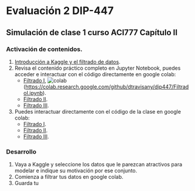 # Evaluación 2 DIP-447

## Simulación de clase 1 curso ACI777 Capítulo II

### Activación de contenidos.

1. [Introducción a Kaggle y el filtrado de datos](Introduccion.ipynb).
2. Revisa el contenido práctico completo en Jupyter Notebook, puedes acceder e interactuar con el código directamente en google colab:
     - [Filtrado I](FiltradoI.ipynb), ![colab](https://colab.research.google.com/assets/colab-badge.svg)(https://colab.research.google.com/github/dtravisany/dip447/FiltradoI.ipynb).
     - [Filtrado II](FiltradoII.ipynb).
     - [Filtrado III](FiltradoIII.ipynb).
3. Puedes interactuar directamente con el código de la clase en google colab:
     - [Filtrado I](FiltradoI.ipynb).
     - [Filtrado II](FiltradoII.ipynb).
     - [Filtrado III](FiltradoIII.ipynb).
  
### Desarrollo
1. Vaya a Kaggle y seleccione los datos que le parezcan atractivos para modelar e indique su motivación por ese conjunto.
2. Comienza a filtrar tus datos en google colab.
3. Guarda tu 


